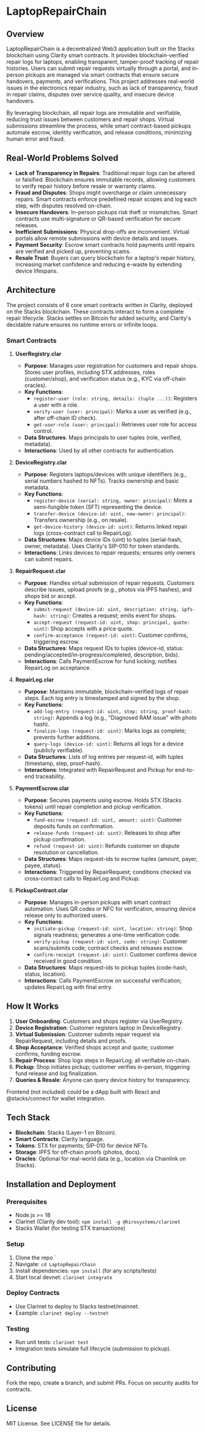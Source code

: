 # LaptopRepairChain

## Overview

LaptopRepairChain is a decentralized Web3 application built on the Stacks blockchain using Clarity smart contracts. It provides blockchain-verified repair logs for laptops, enabling transparent, tamper-proof tracking of repair histories. Users can submit repair requests virtually through a portal, and in-person pickups are managed via smart contracts that ensure secure handovers, payments, and verifications. This project addresses real-world issues in the electronics repair industry, such as lack of transparency, fraud in repair claims, disputes over service quality, and insecure device handovers.

By leveraging blockchain, all repair logs are immutable and verifiable, reducing trust issues between customers and repair shops. Virtual submissions streamline the process, while smart contract-based pickups automate escrow, identity verification, and release conditions, minimizing human error and fraud.

## Real-World Problems Solved

- **Lack of Transparency in Repairs**: Traditional repair logs can be altered or falsified. Blockchain ensures immutable records, allowing customers to verify repair history before resale or warranty claims.
- **Fraud and Disputes**: Shops might overcharge or claim unnecessary repairs. Smart contracts enforce predefined repair scopes and log each step, with disputes resolved on-chain.
- **Insecure Handovers**: In-person pickups risk theft or mismatches. Smart contracts use multi-signature or QR-based verification for secure releases.
- **Inefficient Submissions**: Physical drop-offs are inconvenient. Virtual portals allow remote submissions with device details and issues.
- **Payment Security**: Escrow smart contracts hold payments until repairs are verified and picked up, preventing scams.
- **Resale Trust**: Buyers can query blockchain for a laptop's repair history, increasing market confidence and reducing e-waste by extending device lifespans.

## Architecture

The project consists of 6 core smart contracts written in Clarity, deployed on the Stacks blockchain. These contracts interact to form a complete repair lifecycle. Stacks settles on Bitcoin for added security, and Clarity's decidable nature ensures no runtime errors or infinite loops.

### Smart Contracts

1. **UserRegistry.clar**
   - **Purpose**: Manages user registration for customers and repair shops. Stores user profiles, including STX addresses, roles (customer/shop), and verification status (e.g., KYC via off-chain oracles).
   - **Key Functions**:
     - `register-user (role: string, details: (tuple ...))`: Registers a user with a role.
     - `verify-user (user: principal)`: Marks a user as verified (e.g., after off-chain ID check).
     - `get-user-role (user: principal)`: Retrieves user role for access control.
   - **Data Structures**: Maps principals to user tuples (role, verified, metadata).
   - **Interactions**: Used by all other contracts for authentication.

2. **DeviceRegistry.clar**
   - **Purpose**: Registers laptops/devices with unique identifiers (e.g., serial numbers hashed to NFTs). Tracks ownership and basic metadata.
   - **Key Functions**:
     - `register-device (serial: string, owner: principal)`: Mints a semi-fungible token (SFT) representing the device.
     - `transfer-device (device-id: uint, new-owner: principal)`: Transfers ownership (e.g., on resale).
     - `get-device-history (device-id: uint)`: Returns linked repair logs (cross-contract call to RepairLog).
   - **Data Structures**: Maps device IDs (uint) to tuples (serial-hash, owner, metadata). Uses Clarity's SIP-010 for token standards.
   - **Interactions**: Links devices to repair requests; ensures only owners can submit repairs.

3. **RepairRequest.clar**
   - **Purpose**: Handles virtual submission of repair requests. Customers describe issues, upload proofs (e.g., photos via IPFS hashes), and shops bid or accept.
   - **Key Functions**:
     - `submit-request (device-id: uint, description: string, ipfs-hash: string)`: Creates a request; emits event for shops.
     - `accept-request (request-id: uint, shop: principal, quote: uint)`: Shop accepts with a price quote.
     - `confirm-acceptance (request-id: uint)`: Customer confirms, triggering escrow.
   - **Data Structures**: Maps request IDs to tuples (device-id, status: pending/accepted/in-progress/completed, description, bids).
   - **Interactions**: Calls PaymentEscrow for fund locking; notifies RepairLog on acceptance.

4. **RepairLog.clar**
   - **Purpose**: Maintains immutable, blockchain-verified logs of repair steps. Each log entry is timestamped and signed by the shop.
   - **Key Functions**:
     - `add-log-entry (request-id: uint, step: string, proof-hash: string)`: Appends a log (e.g., "Diagnosed RAM issue" with photo hash).
     - `finalize-logs (request-id: uint)`: Marks logs as complete; prevents further additions.
     - `query-logs (device-id: uint)`: Returns all logs for a device (publicly verifiable).
   - **Data Structures**: Lists of log entries per request-id, with tuples (timestamp, step, proof-hash).
   - **Interactions**: Integrated with RepairRequest and Pickup for end-to-end traceability.

5. **PaymentEscrow.clar**
   - **Purpose**: Secures payments using escrow. Holds STX (Stacks tokens) until repair completion and pickup verification.
   - **Key Functions**:
     - `fund-escrow (request-id: uint, amount: uint)`: Customer deposits funds on confirmation.
     - `release-funds (request-id: uint)`: Releases to shop after pickup confirmation.
     - `refund (request-id: uint)`: Refunds customer on dispute resolution or cancellation.
   - **Data Structures**: Maps request-ids to escrow tuples (amount, payer, payee, status).
   - **Interactions**: Triggered by RepairRequest; conditions checked via cross-contract calls to RepairLog and Pickup.

6. **PickupContract.clar**
   - **Purpose**: Manages in-person pickups with smart contract automation. Uses QR codes or NFC for verification, ensuring device release only to authorized users.
   - **Key Functions**:
     - `initiate-pickup (request-id: uint, location: string)`: Shop signals readiness; generates a one-time verification code.
     - `verify-pickup (request-id: uint, code: string)`: Customer scans/submits code; contract checks and releases escrow.
     - `confirm-receipt (request-id: uint)`: Customer confirms device received in good condition.
   - **Data Structures**: Maps request-ids to pickup tuples (code-hash, status, location).
   - **Interactions**: Calls PaymentEscrow on successful verification; updates RepairLog with final entry.

## How It Works

1. **User Onboarding**: Customers and shops register via UserRegistry.
2. **Device Registration**: Customer registers laptop in DeviceRegistry.
3. **Virtual Submission**: Customer submits repair request via RepairRequest, including details and proofs.
4. **Shop Acceptance**: Verified shops accept and quote; customer confirms, funding escrow.
5. **Repair Process**: Shop logs steps in RepairLog; all verifiable on-chain.
6. **Pickup**: Shop initiates pickup; customer verifies in-person, triggering fund release and log finalization.
7. **Queries & Resale**: Anyone can query device history for transparency.

Frontend (not included) could be a dApp built with React and @stacks/connect for wallet integration.

## Tech Stack

- **Blockchain**: Stacks (Layer-1 on Bitcoin).
- **Smart Contracts**: Clarity language.
- **Tokens**: STX for payments; SIP-010 for device NFTs.
- **Storage**: IPFS for off-chain proofs (photos, docs).
- **Oracles**: Optional for real-world data (e.g., location via Chainlink on Stacks).

## Installation and Deployment

### Prerequisites
- Node.js >= 18
- Clarinet (Clarity dev tool): `npm install -g @hirosystems/clarinet`
- Stacks Wallet (for testing STX transactions)

### Setup
1. Clone the repo `
2. Navigate: `cd LaptopRepairChain`
3. Install dependencies: `npm install` (for any scripts/tests)
4. Start local devnet: `clarinet integrate`

### Deploy Contracts
- Use Clarinet to deploy to Stacks testnet/mainnet.
- Example: `clarinet deploy --testnet`

### Testing
- Run unit tests: `clarinet test`
- Integration tests simulate full lifecycle (submission to pickup).

## Contributing
Fork the repo, create a branch, and submit PRs. Focus on security audits for contracts.

## License
MIT License. See LICENSE file for details.